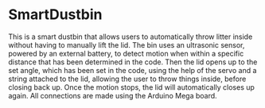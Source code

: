 # SmartDustbin
This is a smart dustbin that allows users to automatically throw litter inside without
having to manually lift the lid. 
The bin uses an ultrasonic sensor, powered by an external battery, to
detect motion when within a specific distance that has been determined in the code. 
Then the lid opens up to the set angle, which has been set in the code, using the help of the servo and a string attached to the lid,
allowing the user to throw things inside, before closing back up. 
Once the motion stops, the lid will automatically closes up again.
All connections are made using the Arduino Mega board.
